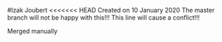 #Izak Joubert
<<<<<<< HEAD
Created on 10 January 2020
The master branch will not be happy with this!!! This line will cause a conflict!!!

Merged manually
